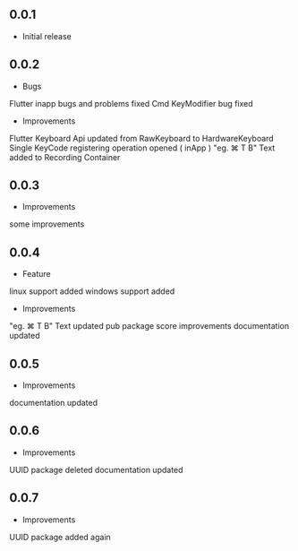 ## 0.0.1

* Initial release

## 0.0.2

* Bugs

Flutter inapp bugs and problems fixed
Cmd KeyModifier bug fixed

* Improvements

Flutter Keyboard Api updated from RawKeyboard to HardwareKeyboard
Single KeyCode registering operation opened ( inApp )
"eg. ⌘ T B" Text added to Recording Container

## 0.0.3

* Improvements

some improvements


## 0.0.4

* Feature

linux support added
windows support added

* Improvements

"eg. ⌘ T B" Text updated
pub package score improvements
documentation updated

## 0.0.5

* Improvements

documentation updated

## 0.0.6

* Improvements

UUID package deleted
documentation updated

## 0.0.7
* Improvements

UUID package added again


